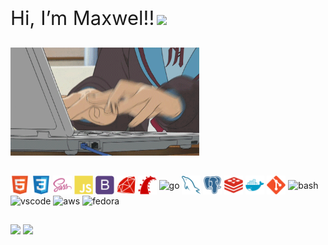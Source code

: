 <div style="display: inline_block;">
  <span style="font-size: 31px;">Hi, I’m Maxwel!!</span>
  <img src="https://miro.medium.com/max/384/0*A6EB_Ykks5bPp_rM.gif" width="20px">
</div><br>
<div>
  <img src="https://github.com/MaxwelMazur/MaxwelMazur/blob/main/image.gif" width="60%" style="margin: 12px 0px;" >
</div>

<div style="display: inline_block"><br>
  <img align="center" alt="HTML" height="30" src="https://raw.githubusercontent.com/devicons/devicon/master/icons/html5/html5-original.svg">
  <img align="center" alt="CSS" height="30" src="https://raw.githubusercontent.com/devicons/devicon/master/icons/css3/css3-original.svg">
  <img align="center" alt="Sass" height="30" src="https://raw.githubusercontent.com/devicons/devicon/master/icons/sass/sass-original.svg">
  <img align="center" alt="Js" height="30" src="https://raw.githubusercontent.com/devicons/devicon/master/icons/javascript/javascript-plain.svg">
  <img align="center" alt="Bootstrap" height="30" src="https://raw.githubusercontent.com/devicons/devicon/master/icons/bootstrap/bootstrap-plain.svg">
  <img align="center" alt="ruby" height="30" src="https://raw.githubusercontent.com/devicons/devicon/master/icons/ruby/ruby-plain.svg">
  <img align="center" alt="rails" height="30" src="https://raw.githubusercontent.com/devicons/devicon/master/icons/rails/rails-plain.svg">
  <img align="center" alt="go" height="30" src="https://cdn.jsdelivr.net/gh/devicons/devicon/icons/go/go-original.svg">
  <img align="center" alt="mysql" height="30" src="https://raw.githubusercontent.com/devicons/devicon/master/icons/mysql/mysql-plain.svg">
  <img align="center" alt="postgresql" height="30" src="https://raw.githubusercontent.com/devicons/devicon/master/icons/postgresql/postgresql-plain.svg">
  <img align="center" alt="redis" height="30" src="https://raw.githubusercontent.com/devicons/devicon/master/icons/redis/redis-plain.svg">
  <img align="center" alt="docker" height="30" src="https://raw.githubusercontent.com/devicons/devicon/master/icons/docker/docker-plain.svg">
  <img align="center" alt="git" height="30" src="https://raw.githubusercontent.com/devicons/devicon/master/icons/git/git-plain.svg">
  <img align="center" alt="bash" height="30" src="https://cdn.jsdelivr.net/gh/devicons/devicon/icons/bash/bash-original.svg">
  <img align="center" alt="vscode" height="30" src="https://cdn.icon-icons.com/icons2/2107/PNG/512/file_type_vscode_icon_130084.png">
  <img align="center" alt="aws" height="30" src="https://download.logo.wine/logo/Amazon_Web_Services/Amazon_Web_Services-Logo.wine.png">
  <img align="center" alt="fedora" height="30" src="https://upload.wikimedia.org/wikipedia/commons/4/41/Fedora_icon_%282021%29.svg">
  
</div>
  
  ##
 
<div> 
  <a href="https://www.instagram.com/maxwelmazur" target="_blank"><img src="https://img.shields.io/badge/-Instagram-%23E4405F?style=for-the-badge&logo=instagram&logoColor=white" target="_blank"></a>
  <a href="https://www.linkedin.com/in/maxwel-mazur" target="_blank"><img src="https://img.shields.io/badge/-LinkedIn-%230077B5?style=for-the-badge&logo=linkedin&logoColor=black" target="_blank"></a> 
